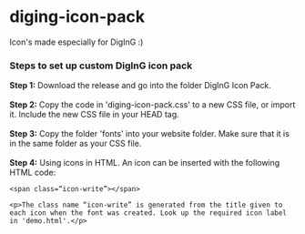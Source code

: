 # diging-icon-pack
Icon's made especially for DigInG :)

<h3>Steps to set up custom DigInG icon pack</h3>

<p><b>Step 1:</b> Download the release and go into the folder DigInG Icon Pack.<br><br>
   <b>Step 2:</b> Copy the code in 'diging-icon-pack.css' to a new CSS file, or import it. Include the new CSS file in your HEAD tag.<br><br>
   <b>Step 3:</b> Copy the folder 'fonts' into your website folder. Make sure that it is in the same folder as your CSS file.<br><br>
   <b>Step 4:</b> Using icons in HTML. An icon can be inserted with the following HTML code: </p>
   
   ```<span class=“icon-write”></span>```
   
    <p>The class name “icon-write” is generated from the title given to each icon when the font was created. Look up the required icon label in 'demo.html'.</p>

